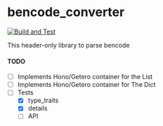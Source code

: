 # bencode_converter
[![Build and Test](https://github.com/w15eacre/bencode_converter/actions/workflows/build_and_test.yml/badge.svg)](https://github.com/w15eacre/bencode_converter/actions/workflows/build_and_test.yml)

This header-only library to parse bencode

#### TODO

- [ ] Implements Hono/Getero container for the List
- [ ] Implements Hono/Getero container for The Dict
- [ ] Tests
    - [X] type_traits
    - [X] details
    - [ ] API